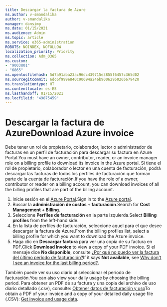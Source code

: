 ```yaml
---
title: Descargar la factura de Azure
ms.author: v-smandalika
author: v-smandalika
manager: dansimp
ms.date: 01/15/2021
ms.audience: Admin
ms.topic: article
ms.service: o365-administration
ROBOTS: NOINDEX, NOFOLLOW
localization_priority: Priority
ms.collection: Adm_O365
ms.custom:
- "9003801"
- "6865"
ms.openlocfilehash: 5d7a91aba23ac96dc439715e3855f6457c365d02
ms.sourcegitcommit: 6dc6f999e840c90694a246b90062950205679420
ms.translationtype: HT
ms.contentlocale: es-ES
ms.lasthandoff: 01/15/2021
ms.locfileid: "49875459"
---
```

# <a name="download-azure-invoice"></a><span data-ttu-id="efdd9-102">Descargar la factura de Azure</span><span class="sxs-lookup"><span data-stu-id="efdd9-102">Download Azure invoice</span></span>

<span data-ttu-id="efdd9-103">Debe tener un rol de propietario, colaborador, lector o administrador de facturas en un perfil de facturación para descargar su factura en Azure Portal.</span><span class="sxs-lookup"><span data-stu-id="efdd9-103">You must have an owner, contributor, reader, or an invoice manager role on a billing profile to download its invoice in the Azure portal.</span></span> <span data-ttu-id="efdd9-104">Si tiene el rol de propietario, colaborador o lector en una cuenta de facturación, podrá descargar las facturas de todos los perfiles de facturación que forman parte de la cuenta de facturación.</span><span class="sxs-lookup"><span data-stu-id="efdd9-104">If you have the role of a owner, contributor or reader on a billing account, you can download invoices of all the billing profiles that are part of the billing account.</span></span>

1. <span data-ttu-id="efdd9-105">Inicie sesión en el [Azure Portal](https://portal.azure.com/).</span><span class="sxs-lookup"><span data-stu-id="efdd9-105">Sign in to the [Azure portal](https://portal.azure.com/).</span></span>
2. <span data-ttu-id="efdd9-106">Buscar la **administración de costos + facturación**.</span><span class="sxs-lookup"><span data-stu-id="efdd9-106">Search for **Cost Management + Billing**.</span></span>
3. <span data-ttu-id="efdd9-107">Seleccione **Perfiles de facturación** en la parte izquierda.</span><span class="sxs-lookup"><span data-stu-id="efdd9-107">Select **Billing profiles** from the left-hand side.</span></span>
4. <span data-ttu-id="efdd9-108">En la lista de perfiles de facturación, seleccione aquel para el que desee descargar la factura de Azure.</span><span class="sxs-lookup"><span data-stu-id="efdd9-108">From the billing profiles list, select a billing profile for which you want to download the Azure invoice.</span></span>
5. <span data-ttu-id="efdd9-109">Haga clic en **Descargar factura** para ver una copia de su factura en PDF.</span><span class="sxs-lookup"><span data-stu-id="efdd9-109">Click **Download Invoice** to view a copy of your PDF invoice.</span></span> <span data-ttu-id="efdd9-110">Si el mensaje dice **No disponible**, consulte [¿Por qué no puedo ver la factura del último período de facturación?](https://docs.microsoft.com/azure/cost-management-billing/manage/download-azure-invoice-daily-usage-date)</span><span class="sxs-lookup"><span data-stu-id="efdd9-110">If it says **Not available**, see [Why don't I see an invoice for the last billing period?](https://docs.microsoft.com/azure/cost-management-billing/manage/download-azure-invoice-daily-usage-date).</span></span>

<span data-ttu-id="efdd9-111">También puede ver su uso diario al seleccionar el período de facturación.</span><span class="sxs-lookup"><span data-stu-id="efdd9-111">You can also view your daily usage by choosing the billing period.</span></span> <span data-ttu-id="efdd9-112">Para obtener un PDF de su factura y una copia del archivo de uso diario detallado (.csv), consulte: [Obtener datos de facturación y uso](https://docs.microsoft.com/azure/cost-management-billing/manage/download-azure-invoice-daily-usage-date)</span><span class="sxs-lookup"><span data-stu-id="efdd9-112">To obtain a PDF of your invoice and a copy of your detailed daily usage file (.CSV): [Get invoice and usage data](https://docs.microsoft.com/azure/cost-management-billing/manage/download-azure-invoice-daily-usage-date).</span></span>